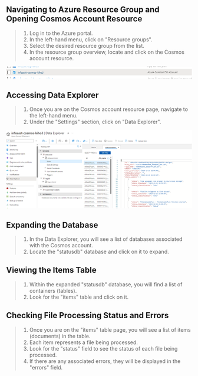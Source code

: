 ## Navigating to Azure Resource Group and Opening Cosmos Account Resource

> 1.  Log in to the Azure portal.
> 2.  In the left-hand menu, click on "Resource groups".
> 3.  Select the desired resource group from the list.
> 4.  In the resource group overview, locate and click on the Cosmos account resource.

![Alt text](/docs/images/cosmos_account.png)

## Accessing Data Explorer

> 1.  Once you are on the Cosmos account resource page, navigate to the left-hand menu.
> 2.  Under the "Settings" section, click on "Data Explorer".

![Alt text](/docs/images/data_explorer.png)

## Expanding the Database

> 1.  In the Data Explorer, you will see a list of databases associated with the Cosmos account.
> 2.  Locate the "statusdb" database and click on it to expand.

## Viewing the Items Table

> 1.  Within the expanded "statusdb" database, you will find a list of containers (tables).
> 2.  Look for the "items" table and click on it.

## Checking File Processing Status and Errors

> 1.  Once you are on the "items" table page, you will see a list of items (documents) in the table.
> 2.  Each item represents a file being processed.
> 3.  Look for the "status" field to see the status of each file being processed.
> 4.  If there are any associated errors, they will be displayed in the "errors" field.
